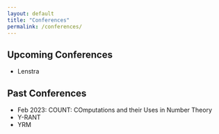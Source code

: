 ```yaml
---
layout: default
title: "Conferences"
permalink: /conferences/
---
```


## Upcoming Conferences

* Lenstra

## Past Conferences

* Feb 2023: COUNT: COmputations and their Uses in Number Theory
* Y-RANT
* YRM
